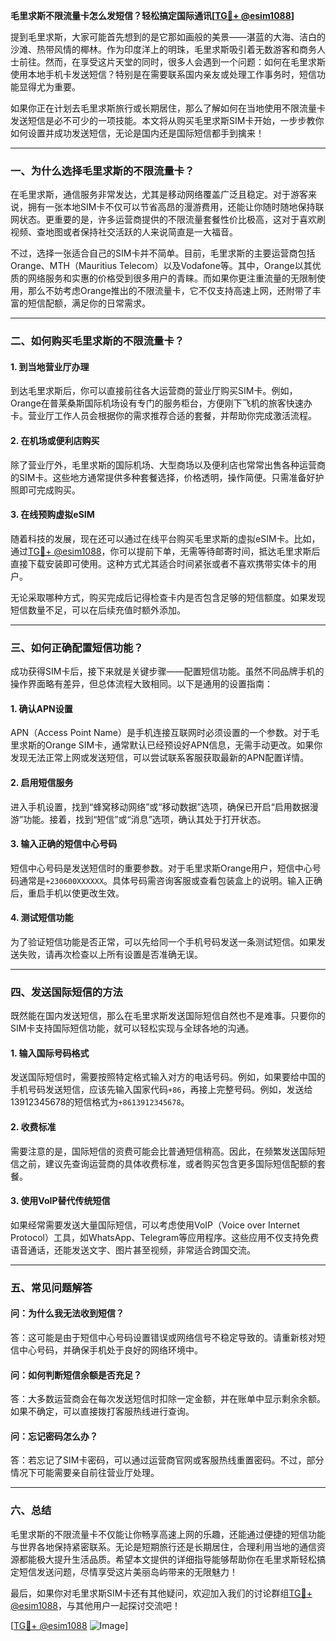 **毛里求斯不限流量卡怎么发短信？轻松搞定国际通讯[[TG💪+ @esim1088](https://t.me/s/esim1088)]**

提到毛里求斯，大家可能首先想到的是它那如画般的美景——湛蓝的大海、洁白的沙滩、热带风情的椰林。作为印度洋上的明珠，毛里求斯吸引着无数游客和商务人士前往。然而，在享受这片天堂的同时，很多人会遇到一个问题：如何在毛里求斯使用本地手机卡发送短信？特别是在需要联系国内亲友或处理工作事务时，短信功能显得尤为重要。

如果你正在计划去毛里求斯旅行或长期居住，那么了解如何在当地使用不限流量卡发送短信是必不可少的一项技能。本文将从购买毛里求斯SIM卡开始，一步步教你如何设置并成功发送短信，无论是国内还是国际短信都手到擒来！

---

### **一、为什么选择毛里求斯的不限流量卡？**

在毛里求斯，通信服务非常发达，尤其是移动网络覆盖广泛且稳定。对于游客来说，拥有一张本地SIM卡不仅可以节省高昂的漫游费用，还能让你随时随地保持联网状态。更重要的是，许多运营商提供的不限流量套餐性价比极高，这对于喜欢刷视频、查地图或者保持社交活跃的人来说简直是一大福音。

不过，选择一张适合自己的SIM卡并不简单。目前，毛里求斯的主要运营商包括Orange、MTH（Mauritius Telecom）以及Vodafone等。其中，Orange以其优质的网络服务和实惠的价格受到很多用户的青睐。而如果你更注重流量的无限制使用，那么不妨考虑Orange推出的不限流量卡，它不仅支持高速上网，还附带了丰富的短信配额，满足你的日常需求。

---

### **二、如何购买毛里求斯的不限流量卡？**

#### **1. 到当地营业厅办理**
到达毛里求斯后，你可以直接前往各大运营商的营业厅购买SIM卡。例如，Orange在普莱桑斯国际机场设有专门的服务柜台，方便刚下飞机的旅客快速办卡。营业厅工作人员会根据你的需求推荐合适的套餐，并帮助你完成激活流程。

#### **2. 在机场或便利店购买**
除了营业厅外，毛里求斯的国际机场、大型商场以及便利店也常常出售各种运营商的SIM卡。这些地方通常提供多种套餐选择，价格透明，操作简便。只需准备好护照即可完成购买。

#### **3. 在线预购虚拟eSIM**
随着科技的发展，现在还可以通过在线平台购买毛里求斯的虚拟eSIM卡。比如，通过[TG💪+ @esim1088](https://t.me/s/esim1088)，你可以提前下单，无需等待邮寄时间，抵达毛里求斯后直接下载安装即可使用。这种方式尤其适合时间紧张或者不喜欢携带实体卡的用户。

无论采取哪种方式，购买完成后记得检查卡内是否包含足够的短信额度。如果发现短信数量不足，可以在后续充值时额外添加。

---

### **三、如何正确配置短信功能？**

成功获得SIM卡后，接下来就是关键步骤——配置短信功能。虽然不同品牌手机的操作界面略有差异，但总体流程大致相同。以下是通用的设置指南：

#### **1. 确认APN设置**
APN（Access Point Name）是手机连接互联网时必须设置的一个参数。对于毛里求斯的Orange SIM卡，通常默认已经预设好APN信息，无需手动更改。如果你发现无法正常上网或发送短信，可以尝试联系客服获取最新的APN配置详情。

#### **2. 启用短信服务**
进入手机设置，找到“蜂窝移动网络”或“移动数据”选项，确保已开启“启用数据漫游”功能。接着，找到“短信”或“消息”选项，确认其处于打开状态。

#### **3. 输入正确的短信中心号码**
短信中心号码是发送短信时的重要参数。对于毛里求斯Orange用户，短信中心号码通常是`+230600XXXXXX`。具体号码需咨询客服或查看包装盒上的说明。输入正确后，重启手机以使更改生效。

#### **4. 测试短信功能**
为了验证短信功能是否正常，可以先给同一个手机号码发送一条测试短信。如果发送失败，请再次检查以上所有设置是否准确无误。

---

### **四、发送国际短信的方法**

既然能在国内发送短信，那么在毛里求斯发送国际短信自然也不是难事。只要你的SIM卡支持国际短信功能，就可以轻松实现与全球各地的沟通。

#### **1. 输入国际号码格式**
发送国际短信时，需要按照特定格式输入对方的电话号码。例如，如果要给中国的手机号码发送短信，应该先输入国家代码`+86`，再接上完整号码。例如，发送给13912345678的短信格式为`+8613912345678`。

#### **2. 收费标准**
需要注意的是，国际短信的资费可能会比普通短信稍高。因此，在频繁发送国际短信之前，建议先查询运营商的具体收费标准，或者购买包含更多国际短信配额的套餐。

#### **3. 使用VoIP替代传统短信**
如果经常需要发送大量国际短信，可以考虑使用VoIP（Voice over Internet Protocol）工具，如WhatsApp、Telegram等应用程序。这些应用不仅支持免费语音通话，还能发送文字、图片甚至视频，非常适合跨国交流。

---

### **五、常见问题解答**

#### **问：为什么我无法收到短信？**
答：这可能是由于短信中心号码设置错误或网络信号不稳定导致的。请重新核对短信中心号码，并确保手机处于良好的网络环境中。

#### **问：如何判断短信余额是否充足？**
答：大多数运营商会在每次发送短信时扣除一定金额，并在账单中显示剩余余额。如果不确定，可以直接拨打客服热线进行查询。

#### **问：忘记密码怎么办？**
答：若忘记了SIM卡密码，可以通过运营商官网或客服热线重置密码。不过，部分情况下可能需要亲自前往营业厅处理。

---

### **六、总结**

毛里求斯的不限流量卡不仅能让你畅享高速上网的乐趣，还能通过便捷的短信功能与世界各地保持紧密联系。无论是短期旅行还是长期居住，合理利用当地的通信资源都能极大提升生活品质。希望本文提供的详细指导能够帮助你在毛里求斯轻松搞定短信发送问题，尽情享受这片美丽岛屿带来的无限魅力！

最后，如果你对毛里求斯SIM卡还有其他疑问，欢迎加入我们的讨论群组[TG💪+ @esim1088](https://t.me/s/esim1088)，与其他用户一起探讨交流吧！

[[TG💪+ @esim1088](https://t.me/s/esim1088) ![Image](https://i.postimg.cc/4NQfJmqS/Snipaste-2025-05-13-00-14-12.png)]